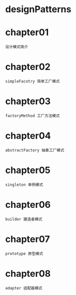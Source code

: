 # designPatterns

# chapter01
    设计模式简介

# chapter02
    simpleFacotry 简单工厂模式

# chapter03
    factoryMethod 工厂方法模式

# chapter04
    abstractFactory 抽象工厂模式

# chapter05
    singleton 单例模式

# chapter06
    builder 建造者模式

# chapter07
    prototype 原型模式

# chapter08
    adapter 适配器模式